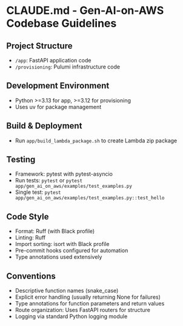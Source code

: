 # CLAUDE.md - Gen-AI-on-AWS Codebase Guidelines

## Project Structure
- `/app`: FastAPI application code
- `/provisioning`: Pulumi infrastructure code

## Development Environment
- Python >=3.13 for app, >=3.12 for provisioning
- Uses uv for package management

## Build & Deployment
- Run `app/build_lambda_package.sh` to create Lambda zip package

## Testing
- Framework: pytest with pytest-asyncio
- Run tests: `pytest` or `pytest app/gen_ai_on_aws/examples/test_examples.py`
- Single test: `pytest app/gen_ai_on_aws/examples/test_examples.py::test_hello`

## Code Style
- Format: Ruff (with Black profile)
- Linting: Ruff
- Import sorting: isort with Black profile
- Pre-commit hooks configured for automation
- Type annotations used extensively

## Conventions
- Descriptive function names (snake_case)
- Explicit error handling (usually returning None for failures)
- Type annotations for function parameters and return values
- Route organization: Uses FastAPI routers for structure
- Logging via standard Python logging module